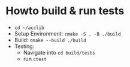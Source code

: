 # Howto build & run tests
- `cd ~/acclib`
- Setup Environment: `cmake -S . -B ./build`
- Build: `cmake --build ./build`
- Testing: 
    - Navigate into `cd build/tests`
    - run `ctest`

